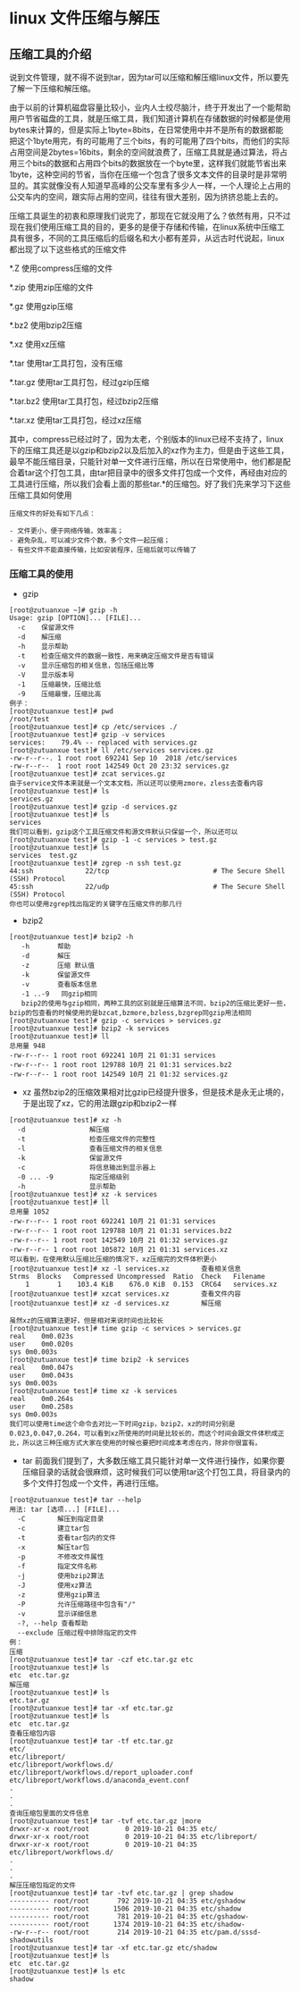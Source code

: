 # linux 文件压缩与解压

## 压缩工具的介绍

说到文件管理，就不得不说到tar，因为tar可以压缩和解压缩linux文件，所以要先了解一下压缩和解压缩。

由于以前的计算机磁盘容量比较小，业内人士绞尽脑汁，终于开发出了一个能帮助用户节省磁盘的工具，就是压缩工具，我们知道计算机在存储数据的时候都是使用bytes来计算的，但是实际上1byte=8bits，在日常使用中并不是所有的数据都能把这个1byte用完，有的可能用了三个bits，有的可能用了四个bits，而他们的实际占用空间是2bytes=16bits，剩余的空间就浪费了，压缩工具就是通过算法，将占用三个bits的数据和占用四个bits的数据放在一个byte里，这样我们就能节省出来1byte，这种空间的节省，当你在压缩一个包含了很多文本文件的目录时是非常明显的。其实就像没有人知道早高峰的公交车里有多少人一样，一个人理论上占用的公交车内的空间，跟实际占用的空间，往往有很大差别，因为挤挤总能上去的。

压缩工具诞生的初衷和原理我们说完了，那现在它就没用了么？依然有用，只不过现在我们使用压缩工具的目的，更多的是便于存储和传输，在linux系统中压缩工具有很多，不同的工具压缩后的后缀名和大小都有差异，从远古时代说起，linux都出现了以下这些格式的压缩文件

*.Z 使用compress压缩的文件

*.zip 使用zip压缩的文件

*.gz 使用gzip压缩

*.bz2 使用bzip2压缩

*.xz 使用xz压缩

*.tar 使用tar工具打包，没有压缩

*.tar.gz 使用tar工具打包，经过gzip压缩

*.tar.bz2 使用tar工具打包，经过bzip2压缩

*.tar.xz 使用tar工具打包，经过xz压缩

其中，compress已经过时了，因为太老，个别版本的linux已经不支持了，linux下的压缩工具还是以gzip和bzip2以及后加入的xz作为主力，但是由于这些工具，最早不能压缩目录，只能针对单一文件进行压缩，所以在日常使用中，他们都是配合着tar这个打包工具，由tar把目录中的很多文件打包成一个文件，再经由对应的工具进行压缩，所以我们会看上面的那些tar.*的压缩包。好了我们先来学习下这些压缩工具如何使用

```
压缩文件的好处有如下几点：

- 文件更小，便于网络传输，效率高；
- 避免杂乱，可以减少文件个数，多个文件一起压缩；
- 有些文件不能直接传输，比如安装程序，压缩后就可以传输了
```

### 压缩工具的使用

- gzip

```
[root@zutuanxue ~]# gzip -h
Usage: gzip [OPTION]... [FILE]...
  -c	保留源文件	
  -d	解压缩
  -h	显示帮助
  -t	检查压缩文件的数据一致性，用来确定压缩文件是否有错误
  -v	显示压缩包的相关信息，包括压缩比等
  -V	显示版本号
  -1	压缩最快，压缩比低
  -9	压缩最慢，压缩比高
例子：
[root@zutuanxue test]# pwd
/root/test
[root@zutuanxue test]# cp /etc/services ./
[root@zutuanxue test]# gzip -v services 
services:	 79.4% -- replaced with services.gz
[root@zutuanxue test]# ll /etc/services services.gz 
-rw-r--r--. 1 root root 692241 Sep 10  2018 /etc/services
-rw-r--r--  1 root root 142549 Oct 20 23:32 services.gz
[root@zutuanxue test]# zcat services.gz 
由于service文件本来就是一个文本文档，所以还可以使用zmore，zless去查看内容
[root@zutuanxue test]# ls
services.gz
[root@zutuanxue test]# gzip -d services.gz 
[root@zutuanxue test]# ls
services
我们可以看到，gzip这个工具压缩文件和源文件默认只保留一个，所以还可以
[root@zutuanxue test]# gzip -1 -c services > test.gz
[root@zutuanxue test]# ls
services  test.gz
[root@zutuanxue test]# zgrep -n ssh test.gz 
44:ssh             22/tcp                          # The Secure Shell (SSH) Protocol
45:ssh             22/udp                          # The Secure Shell (SSH) Protocol
你也可以使用zgrep找出指定的关键字在压缩文件的那几行
```

- bzip2

```
[root@zutuanxue test]# bzip2 -h
   -h		帮助
   -d		解压
   -z 		压缩 默认值
   -k		保留源文件
   -v		查看版本信息
   -1 ..-9   同gzip相同
   bzip2的使用与gzip相同，两种工具的区别就是压缩算法不同，bzip2的压缩比更好一些，bzip的包查看的时候使用的是bzcat,bzmore,bzless,bzgrep同gzip用法相同
[root@zutuanxue test]# gzip -c services > services.gz
[root@zutuanxue test]# bzip2 -k services
[root@zutuanxue test]# ll
总用量 948
-rw-r--r-- 1 root root 692241 10月 21 01:31 services
-rw-r--r-- 1 root root 129788 10月 21 01:31 services.bz2
-rw-r--r-- 1 root root 142549 10月 21 01:32 services.gz
```

- xz
  虽然bzip2的压缩效果相对比gzip已经提升很多，但是技术是永无止境的，于是出现了xz，它的用法跟gzip和bzip2一样

```
[root@zutuanxue test]# xz -h
  -d				解压缩
  -t				检查压缩文件的完整性
  -l				查看压缩文件的相关信息
  -k				保留源文件
  -c				将信息输出到显示器上
  -0 ... -9			指定压缩级别
  -h				显示帮助
[root@zutuanxue test]# xz -k services
[root@zutuanxue test]# ll
总用量 1052
-rw-r--r-- 1 root root 692241 10月 21 01:31 services
-rw-r--r-- 1 root root 129788 10月 21 01:31 services.bz2
-rw-r--r-- 1 root root 142549 10月 21 01:32 services.gz
-rw-r--r-- 1 root root 105872 10月 21 01:31 services.xz
可以看到，在使用默认压缩比压缩的情况下，xz压缩完的文件体积更小
[root@zutuanxue test]# xz -l services.xz		查看相关信息
Strms  Blocks   Compressed Uncompressed  Ratio  Check   Filename
    1       1    103.4 KiB    676.0 KiB  0.153  CRC64   services.xz
[root@zutuanxue test]# xzcat services.xz		查看文件内容
[root@zutuanxue test]# xz -d services.xz		解压缩

虽然xz的压缩算法更好，但是相对来说时间也比较长
[root@zutuanxue test]# time gzip -c services > services.gz
real	0m0.023s
user	0m0.020s
sys	0m0.003s
[root@zutuanxue test]# time bzip2 -k services
real	0m0.047s
user	0m0.043s
sys	0m0.003s
[root@zutuanxue test]# time xz -k services
real	0m0.264s
user	0m0.258s
sys	0m0.003s
我们可以使用time这个命令去对比一下时间gzip，bzip2，xz的时间分别是0.023,0.047,0.264，可以看到xz所使用的时间是比较长的，而这个时间会跟文件体积成正比，所以这三种压缩方式大家在使用的时候也要把时间成本考虑在内，除非你很富有。
```

- tar
  前面我们提到了，大多数压缩工具只能针对单一文件进行操作，如果你要压缩目录的话就会很麻烦，这时候我们可以使用tar这个打包工具，将目录内的多个文件打包成一个文件，再进行压缩。

```
[root@zutuanxue test]# tar --help
用法: tar [选项...] [FILE]...
  -C		解压到指定目录
  -c		建立tar包
  -t		查看tar包内的文件
  -x		解压tar包
  -p		不修改文件属性
  -f		指定文件名称
  -j		使用bzip2算法
  -J		使用xz算法
  -z		使用gzip算法
  -P		允许压缩路径中包含有"/"
  -v		显示详细信息
  -?, --help 查看帮助
  --exclude	压缩过程中排除指定的文件
例：
压缩
[root@zutuanxue test]# tar -czf etc.tar.gz etc
[root@zutuanxue test]# ls
etc  etc.tar.gz
解压缩
[root@zutuanxue test]# ls
etc.tar.gz
[root@zutuanxue test]# tar -xf etc.tar.gz 
[root@zutuanxue test]# ls
etc  etc.tar.gz
查看压缩包内容
[root@zutuanxue test]# tar -tf etc.tar.gz
etc/
etc/libreport/
etc/libreport/workflows.d/
etc/libreport/workflows.d/report_uploader.conf
etc/libreport/workflows.d/anaconda_event.conf
.
.
.
查询压缩包里面的文件信息
[root@zutuanxue test]# tar -tvf etc.tar.gz |more
drwxr-xr-x root/root         0 2019-10-21 04:35 etc/
drwxr-xr-x root/root         0 2019-10-21 04:35 etc/libreport/
drwxr-xr-x root/root         0 2019-10-21 04:35 etc/libreport/workflows.d/
.
.
.
解压压缩包指定的文件
[root@zutuanxue test]# tar -tvf etc.tar.gz | grep shadow
---------- root/root       792 2019-10-21 04:35 etc/gshadow
---------- root/root      1506 2019-10-21 04:35 etc/shadow
---------- root/root       781 2019-10-21 04:35 etc/gshadow-
---------- root/root      1374 2019-10-21 04:35 etc/shadow-
-rw-r--r-- root/root       214 2019-10-21 04:35 etc/pam.d/sssd-shadowutils
[root@zutuanxue test]# tar -xf etc.tar.gz etc/shadow
[root@zutuanxue test]# ls
etc  etc.tar.gz
[root@zutuanxue test]# ls etc
shadow
```
